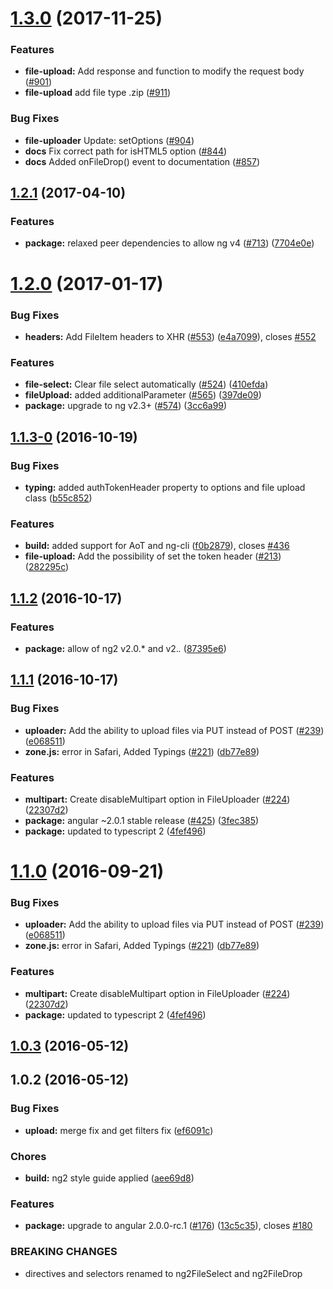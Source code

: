 <a name="1.3.0"></a>
# [1.3.0](https://github.com/valor-software/ng2-chunk-file-upload/compare/v1.2.0...v1.3.0) (2017-11-25)


### Features

* **file-upload:** Add response and function to modify the request body ([#901](https://github.com/valor-software/ng2-chunk-file-upload/pull/901))
* **file-upload** add file type .zip ([#911](https://github.com/valor-software/ng2-chunk-file-upload/pull/911))

### Bug Fixes
* **file-uploader** Update: setOptions ([#904](https://github.com/valor-software/ng2-chunk-file-upload/pull/904))
* **docs** Fix correct path for isHTML5 option ([#844](https://github.com/valor-software/ng2-chunk-file-upload/pull/844))
* **docs** Added onFileDrop() event to documentation ([#857](https://github.com/valor-software/ng2-chunk-file-upload/pull/857))


<a name="1.2.1"></a>
## [1.2.1](https://github.com/valor-software/ng2-chunk-file-upload/compare/v1.2.0...v1.2.1) (2017-04-10)


### Features

* **package:** relaxed peer dependencies to allow ng v4  ([#713](https://github.com/valor-software/ng2-chunk-file-upload/issues/713)) ([7704e0e](https://github.com/valor-software/ng2-chunk-file-upload/commit/7704e0e))



<a name="1.2.0"></a>
# [1.2.0](https://github.com/valor-software/ng2-chunk-file-upload/compare/v1.1.3-0...v1.2.0) (2017-01-17)


### Bug Fixes

* **headers:** Add FileItem headers to XHR ([#553](https://github.com/valor-software/ng2-chunk-file-upload/issues/553)) ([e4a7099](https://github.com/valor-software/ng2-chunk-file-upload/commit/e4a7099)), closes [#552](https://github.com/valor-software/ng2-chunk-file-upload/issues/552)


### Features

* **file-select:** Clear file select automatically ([#524](https://github.com/valor-software/ng2-chunk-file-upload/issues/524)) ([410efda](https://github.com/valor-software/ng2-chunk-file-upload/commit/410efda))
* **fileUpload:** added additionalParameter ([#565](https://github.com/valor-software/ng2-chunk-file-upload/issues/565)) ([397de09](https://github.com/valor-software/ng2-chunk-file-upload/commit/397de09))
* **package:** upgrade to ng v2.3+ ([#574](https://github.com/valor-software/ng2-chunk-file-upload/issues/574)) ([3cc6a99](https://github.com/valor-software/ng2-chunk-file-upload/commit/3cc6a99))



<a name="1.1.3-0"></a>
## [1.1.3-0](https://github.com/valor-software/ng2-chunk-file-upload/compare/v1.1.2...v1.1.3-0) (2016-10-19)


### Bug Fixes

* **typing:** added authTokenHeader property to options and file upload class ([b55c852](https://github.com/valor-software/ng2-chunk-file-upload/commit/b55c852))


### Features

* **build:** added support for AoT and ng-cli ([f0b2879](https://github.com/valor-software/ng2-chunk-file-upload/commit/f0b2879)), closes [#436](https://github.com/valor-software/ng2-chunk-file-upload/issues/436)
* **file-upload:** Add the possibility of set the token header ([#213](https://github.com/valor-software/ng2-chunk-file-upload/issues/213)) ([282295c](https://github.com/valor-software/ng2-chunk-file-upload/commit/282295c))



<a name="1.1.2"></a>
## [1.1.2](https://github.com/valor-software/ng2-chunk-file-upload/compare/v1.1.1...v1.1.2) (2016-10-17)


### Features

* **package:** allow of ng2 v2.0.* and v2.*.* ([87395e6](https://github.com/valor-software/ng2-chunk-file-upload/commit/87395e6))



<a name="1.1.1"></a>
## [1.1.1](https://github.com/valor-software/ng2-chunk-file-upload/compare/v1.0.3...v1.1.1) (2016-10-17)


### Bug Fixes

* **uploader:** Add the ability to upload files via PUT instead of POST ([#239](https://github.com/valor-software/ng2-chunk-file-upload/issues/239)) ([e068511](https://github.com/valor-software/ng2-chunk-file-upload/commit/e068511))
* **zone.js:**  error in Safari, Added Typings ([#221](https://github.com/valor-software/ng2-chunk-file-upload/issues/221)) ([db77e89](https://github.com/valor-software/ng2-chunk-file-upload/commit/db77e89))


### Features

* **multipart:** Create disableMultipart option in FileUploader ([#224](https://github.com/valor-software/ng2-chunk-file-upload/issues/224)) ([22307d2](https://github.com/valor-software/ng2-chunk-file-upload/commit/22307d2))
* **package:** angular ~2.0.1 stable release ([#425](https://github.com/valor-software/ng2-chunk-file-upload/issues/425)) ([3fec385](https://github.com/valor-software/ng2-chunk-file-upload/commit/3fec385))
* **package:** updated to typescript 2 ([4fef496](https://github.com/valor-software/ng2-chunk-file-upload/commit/4fef496))



<a name="1.1.0"></a>
# [1.1.0](https://github.com/valor-software/ng2-chunk-file-upload/compare/v1.0.3...v1.1.0) (2016-09-21)


### Bug Fixes

* **uploader:** Add the ability to upload files via PUT instead of POST ([#239](https://github.com/valor-software/ng2-chunk-file-upload/issues/239)) ([e068511](https://github.com/valor-software/ng2-chunk-file-upload/commit/e068511))
* **zone.js:**  error in Safari, Added Typings ([#221](https://github.com/valor-software/ng2-chunk-file-upload/issues/221)) ([db77e89](https://github.com/valor-software/ng2-chunk-file-upload/commit/db77e89))


### Features

* **multipart:** Create disableMultipart option in FileUploader ([#224](https://github.com/valor-software/ng2-chunk-file-upload/issues/224)) ([22307d2](https://github.com/valor-software/ng2-chunk-file-upload/commit/22307d2))
* **package:** updated to typescript 2 ([4fef496](https://github.com/valor-software/ng2-chunk-file-upload/commit/4fef496))



<a name="1.0.3"></a>
## [1.0.3](https://github.com/valor-software/ng2-chunk-file-upload/compare/v1.0.2...v1.0.3) (2016-05-12)



<a name="1.0.2"></a>
## 1.0.2 (2016-05-12)


### Bug Fixes

* **upload:** merge fix and get filters fix ([ef6091c](https://github.com/valor-software/ng2-chunk-file-upload/commit/ef6091c))


### Chores

* **build:** ng2 style guide applied ([aee69d8](https://github.com/valor-software/ng2-chunk-file-upload/commit/aee69d8))


### Features

* **package:** upgrade to angular 2.0.0-rc.1 ([#176](https://github.com/valor-software/ng2-chunk-file-upload/issues/176)) ([13c5c35](https://github.com/valor-software/ng2-chunk-file-upload/commit/13c5c35)), closes [#180](https://github.com/valor-software/ng2-chunk-file-upload/issues/180)


### BREAKING CHANGES

- directives and selectors renamed to ng2FileSelect and ng2FileDrop




